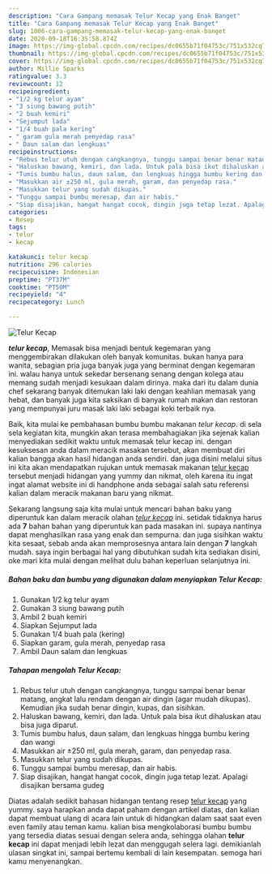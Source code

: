 ```yaml
---
description: "Cara Gampang memasak Telur Kecap yang Enak Banget"
title: "Cara Gampang memasak Telur Kecap yang Enak Banget"
slug: 1006-cara-gampang-memasak-telur-kecap-yang-enak-banget
date: 2020-09-18T16:35:58.874Z
image: https://img-global.cpcdn.com/recipes/dc0655b71f04753c/751x532cq70/telur-kecap-foto-resep-utama.jpg
thumbnail: https://img-global.cpcdn.com/recipes/dc0655b71f04753c/751x532cq70/telur-kecap-foto-resep-utama.jpg
cover: https://img-global.cpcdn.com/recipes/dc0655b71f04753c/751x532cq70/telur-kecap-foto-resep-utama.jpg
author: Millie Sparks
ratingvalue: 3.3
reviewcount: 12
recipeingredient:
- "1/2 kg telur ayam"
- "3 siung bawang putih"
- "2 buah kemiri"
- "Sejumput lada"
- "1/4 buah pala kering"
- " garam gula merah penyedap rasa"
- " Daun salam dan lengkuas"
recipeinstructions:
- "Rebus telur utuh dengan cangkangnya, tunggu sampai benar benar matang, angkat lalu rendam dengan air dingin (agar mudah dikupas). Kemudian jika sudah benar dingin, kupas, dan sisihkan."
- "Haluskan bawang, kemiri, dan lada. Untuk pala bisa ikut dihaluskan atau bisa juga diparut."
- "Tumis bumbu halus, daun salam, dan lengkuas hingga bumbu kering dan wangi"
- "Masukkan air ±250 ml, gula merah, garam, dan penyedap rasa."
- "Masukkan telur yang sudah dikupas."
- "Tunggu sampai bumbu meresap, dan air habis."
- "Siap disajikan, hangat hangat cocok, dingin juga tetap lezat. Apalagi disajikan bersama gudeg"
categories:
- Resep
tags:
- telur
- kecap

katakunci: telur kecap 
nutrition: 296 calories
recipecuisine: Indonesian
preptime: "PT37M"
cooktime: "PT50M"
recipeyield: "4"
recipecategory: Lunch

---
```



![Telur Kecap](https://img-global.cpcdn.com/recipes/dc0655b71f04753c/751x532cq70/telur-kecap-foto-resep-utama.jpg)

<b><i>telur kecap</i></b>, Memasak bisa menjadi bentuk kegemaran yang menggembirakan dilakukan oleh banyak komunitas. bukan hanya para wanita, sebagian pria juga banyak juga yang berminat dengan kegemaran ini. walau hanya untuk sekedar bersenang senang dengan kolega atau memang sudah menjadi kesukaan dalam dirinya. maka dari itu dalam dunia chef sekarang banyak ditemukan laki laki dengan keahlian memasak yang hebat, dan banyak juga kita saksikan di banyak rumah makan dan restoran yang mempunyai juru masak laki laki sebagai koki terbaik nya.

Baik, kita mulai ke pembahasan bumbu bumbu makanan <i>telur kecap</i>. di sela sela kegiatan kita, mungkin akan terasa membahagiakan jika sejenak kalian menyediakan sedikit waktu untuk memasak telur kecap ini. dengan kesuksesan anda dalam meracik masakan tersebut, akan membuat diri kalian bangga akan hasil hidangan anda sendiri. dan juga disini melalui situs ini kita akan mendapatkan rujukan untuk memasak makanan <u>telur kecap</u> tersebut menjadi hidangan yang yummy dan nikmat, oleh karena itu ingat ingat alamat website ini di handphone anda sebagai salah satu referensi kalian dalam meracik makanan baru yang nikmat.




Sekarang langsung saja kita mulai untuk mencari bahan baku yang diperuntuk kan dalam meracik olahan <u><i>telur kecap</i></u> ini. setidak tidaknya harus ada <b>7</b> bahan bahan yang diperuntuk kan pada masakan ini. supaya nantinya dapat menghasilkan rasa yang enak dan sempurna. dan juga sisihkan waktu kita sesaat, sebab anda akan memprosesnya antara lain dengan <b>7</b> langkah mudah. saya ingin berbagai hal yang dibutuhkan sudah kita sediakan disini, oke mari kita mulai dengan melihat dulu bahan keperluan selanjutnya ini.

<!--inarticleads1-->

##### Bahan baku dan bumbu yang digunakan dalam menyiapkan Telur Kecap:

1. Gunakan 1/2 kg telur ayam
1. Gunakan 3 siung bawang putih
1. Ambil 2 buah kemiri
1. Siapkan Sejumput lada
1. Gunakan 1/4 buah pala (kering)
1. Siapkan  garam, gula merah, penyedap rasa
1. Ambil  Daun salam dan lengkuas




<!--inarticleads2-->

##### Tahapan mengolah Telur Kecap:

1. Rebus telur utuh dengan cangkangnya, tunggu sampai benar benar matang, angkat lalu rendam dengan air dingin (agar mudah dikupas). Kemudian jika sudah benar dingin, kupas, dan sisihkan.
1. Haluskan bawang, kemiri, dan lada. Untuk pala bisa ikut dihaluskan atau bisa juga diparut.
1. Tumis bumbu halus, daun salam, dan lengkuas hingga bumbu kering dan wangi
1. Masukkan air ±250 ml, gula merah, garam, dan penyedap rasa.
1. Masukkan telur yang sudah dikupas.
1. Tunggu sampai bumbu meresap, dan air habis.
1. Siap disajikan, hangat hangat cocok, dingin juga tetap lezat. Apalagi disajikan bersama gudeg




Diatas adalah sedikit bahasan hidangan tentang resep <u>telur kecap</u> yang yummy. saya harapkan anda dapat paham dengan artikel diatas, dan kalian dapat membuat ulang di acara lain untuk di hidangkan dalam saat saat even even family atau teman kamu. kalian bisa mengkolaborasi bumbu bumbu yang tersedia diatas sesuai dengan selera anda, sehingga olahan <b>telur kecap</b> ini dapat menjadi lebih lezat dan menggugah selera lagi. demikianlah ulasan singkat ini, sampai bertemu kembali di lain kesempatan. semoga hari kamu menyenangkan.
